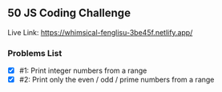 ## 50 JS Coding Challenge
Live Link: https://whimsical-fenglisu-3be45f.netlify.app/

### Problems List

- [x] #1: Print integer numbers from a range
- [x] #2: Print only the even / odd / prime numbers from a range